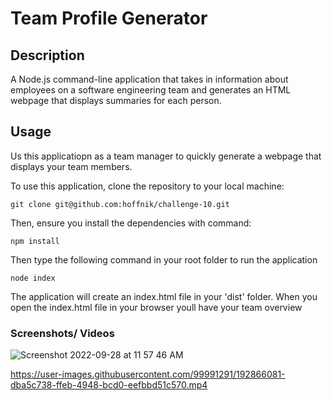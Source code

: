 # Team Profile Generator

## Description

A Node.js command-line application that takes in information about employees on a software engineering team and generates an HTML webpage that displays summaries for each person.

## Usage

Us this applicatiopn as a team manager to quickly generate a webpage that displays your team members.

To use this application, clone the repository to your local machine:
```
git clone git@github.com:hoffnik/challenge-10.git
```

Then, ensure you install the dependencies with command:
```
npm install
```
Then type the following command in your root folder to run the application
```
node index
```

The application will create an index.html file in your 'dist' folder. When you open the index.html file in your browser youll have your team overview

### Screenshots/ Videos

![Screenshot 2022-09-28 at 11 57 46 AM](https://user-images.githubusercontent.com/99991291/192866058-546acb44-9125-40de-8811-d75018261162.png)


https://user-images.githubusercontent.com/99991291/192866081-dba5c738-ffeb-4948-bcd0-eefbbd51c570.mp4


